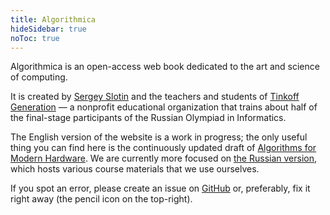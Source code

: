 ```yaml
---
title: Algorithmica
hideSidebar: true
noToc: true
---
```


Algorithmica is an open-access web book dedicated to the art and science of computing.

It is created by [Sergey Slotin](http://sereja.me/) and the teachers and students of [Tinkoff Generation](https://fintech.tinkoff.ru/study/generation/) — a nonprofit educational organization that trains about half of the final-stage participants of the Russian Olympiad in Informatics.

The English version of the website is a work in progress; the only useful thing you can find here is the continuously updated draft of [Algorithms for Modern Hardware](hpc). We are currently more focused on [the Russian version](https://ru.algorithmica.org/), which hosts various course materials that we use ourselves.

If you spot an error, please create an issue on [GitHub](https://github.com/algorithmica-org/algorithmica) or, preferably, fix it right away (the pencil icon on the top-right). 
